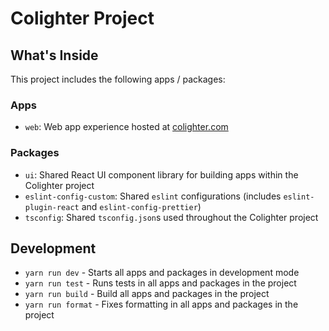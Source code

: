 # Colighter Project

## What's Inside

This project includes the following apps / packages:

### Apps

- `web`: Web app experience hosted at [colighter.com](https://colighter.com)

### Packages

- `ui`: Shared React UI component library for building apps within the Colighter project
- `eslint-config-custom`: Shared `eslint` configurations (includes `eslint-plugin-react` and `eslint-config-prettier`)
- `tsconfig`: Shared `tsconfig.json`s used throughout the Colighter project

## Development

- `yarn run dev` - Starts all apps and packages in development mode
- `yarn run test` - Runs tests in all apps and packages in the project
- `yarn run build` - Build all apps and packages in the project
- `yarn run format` - Fixes formatting in all apps and packages in the project
